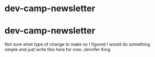 # dev-camp-newsletter
# dev-camp-newsletter


Not sure what type of change to make so I figured I would do something simple and just write this here for now. Jennifer King